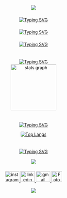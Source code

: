 <!-- SAUDAÇÃO  -->
<h1 align="center">
  <img src="https://readme-typing-svg.herokuapp.com/?font=Silkscreen&size=35&center=true&vCenter=true&width=700&height=70&duration=5000&lines=Olá!+👋;+me+chamo+Robson+Lucas!;" />
</h1>

###

<!-- HABILIDADES E OCUPAÇÃO -->
<div align="center">
  <a href="https://git.io/typing-svg">
    <img src="https://readme-typing-svg.demolab.com?font=Silkscreen=600&size=15&duration=1200&pause=100&center=true&vCenter=true&multiline=true&repeat=false&random=false&width=700&height=110&lines=Graduando+em+Análise+e+Desenvolvimento+de+Sistemas+com+formação+em+Mecatrônica.;Habilidades+em+programação,+automação+e+robótica.;Sou+desenvolvedor+e+Professor+de+robótica+nas+horas+vagas." alt="Typing SVG" />
  </a>
</div>

###

<!--TRABALHO ATUAL -->
<div align="center">
  <a href="https://git.io/typing-svg">
    <img src="https://readme-typing-svg.demolab.com?font=Silkscreen&size=13&pause=1000&center=true&multiline=true&repeat=false&random=true&width=700&height=25&lines=> 🔭 Atualmente estou trabalhando como Dev Backend para o SESI, SENAI e FIESP." alt="Typing SVG" />
  </a>
</div>

###

<!-- ESTUDOS ATUAIS -->
<div align="center">
  <a href="https://git.io/typing-svg">
    <img src="https://readme-typing-svg.demolab.com?font=Silkscreen&size=15&pause=1000&center=true&multiline=true&repeat=false&random=true&width=700&height=25&lines=> 🌱 Atualmente estou estudando Angular e Java..." alt="Typing SVG" />
  </a>
</div>

<br clear="both">

</div>

###

<!-- 'RANKING' -->
<div align="center">
  <a href="https://git.io/typing-svg">
    <img src="https://readme-typing-svg.demolab.com?font=Silkscreen&size=15&pause=1000&center=true&multiline=true&repeat=false&random=true&width=450&height=25&lines=> Ranking" alt="Typing SVG" />
  </a>
  <br clear="both">
</div>

<!-- ESTATÍSTICAS DO GITHUB -->
<div align="center"> 
  <img src="https://github-readme-stats.vercel.app/api?username=Robsonlmds&hide_title=true&hide_rank=false&show_icons=true&include_all_commits=true&count_private=false&disable_animations=false&theme=github_dark&locale=pt-br&hide_border=true" height="150" alt="stats graph"/>
</div>

<h1></h1>

<!-- 'LINGUAGENS MAIS USADAS'  -->
<div align="center">
  <a href="https://git.io/typing-svg">
    <img src="https://readme-typing-svg.demolab.com?font=Silkscreen=600&size=18&duration=1200&pause=100&center=true&vCenter=true&multiline=true&repeat=false&random=false&width=700&height=110&lines=Linguagens+mais+usadas" alt="Typing SVG" />
  </a>

  [![Top Langs](https://github-readme-stats.vercel.app/api/top-langs/?username=Robsonlmds&layout=compact)](https://github.com/Robsonlmds/github-readme-stats)
</div>

<h1></h1>

<!-- 'TECNOLOGIAS E CONTATOS' -->
<div align="center">
  <a href="https://git.io/typing-svg">
    <img src="https://readme-typing-svg.demolab.com?font=Silkscreen&size=15&pause=1000&center=true&multiline=true&repeat=false&random=true&width=450&height=25&lines=> Tecnologias e Contatos" alt="Typing SVG" />
  </a>
</div>

<br>

<!-- TECNOLOGIAS UTILIZADAS -->
<div align="center">
 <img src="https://skillicons.dev/icons?i=git,cs,net,js,html,css,react,nodejs,jquery,ts,bootstrap,azure,mysql,docker" />
</div>

###

<!-- REDES SOCIAIS  -->
<div align="center">
  <a href="https://www.instagram.com/lucmessias_" target="_blank">
    <img src="https://raw.githubusercontent.com/maurodesouza/profile-readme-generator/master/src/assets/icons/social/instagram/default.svg" width="47" height="35" alt="instagram logo" />
  </a>
  <a href="https://www.linkedin.com/in/r-lucas-messias-aa7248205/" target="_blank">
    <img src="https://raw.githubusercontent.com/maurodesouza/profile-readme-generator/master/src/assets/icons/social/linkedin/default.svg" width="47" height="35" alt="linkedin logo" />
  </a>
  <a href="https://mail.google.com/mail/u/0/?fs=1&tf=cm&source=mailto&to=+robsonlmds@hotmail.com" target="_blank">
    <img src="https://raw.githubusercontent.com/maurodesouza/profile-readme-generator/master/src/assets/icons/social/gmail/default.svg" width="47" height="35" alt="gmail logo" />
  </a>
  <a href="https://lucasmessias.vercel.app" alt="Portifolio" target="_blank">
      <img src="https://avatars.githubusercontent.com/u/e?email=robsonlmds@hotmail.com&s=500" width="35px; hight:35px" title="Autor Robson Lucas Messias" alt="Foto de Perfil do GitHub - Robson Lucas Messias"/>
  </a>
</div>

<br>

<!-- AGRADECIMENTO -->
<div align="center">
  <img src="https://readme-typing-svg.herokuapp.com/?font=Silkscreen&size=35&center=true&vCenter=true&width=700&height=70&duration=5000&lines=Obrigado+pela+atenção!;" />
</div>
